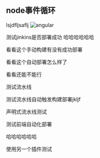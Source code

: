 ## node事件循环
lsjdfljsaflj
![angular](/angular.png)

测试jinkins是否部署成功  哈哈哈哈哈哈

看看这个手动构建有没有成功部署

看看这个自动部署怎么样了

看看还能不能行

测试流水线

测试流水线自动触发构建部署jkljf

声明式流水线测试

测试前端自动化部署

哈哈哈哈哈哈

使用另一个插件测试